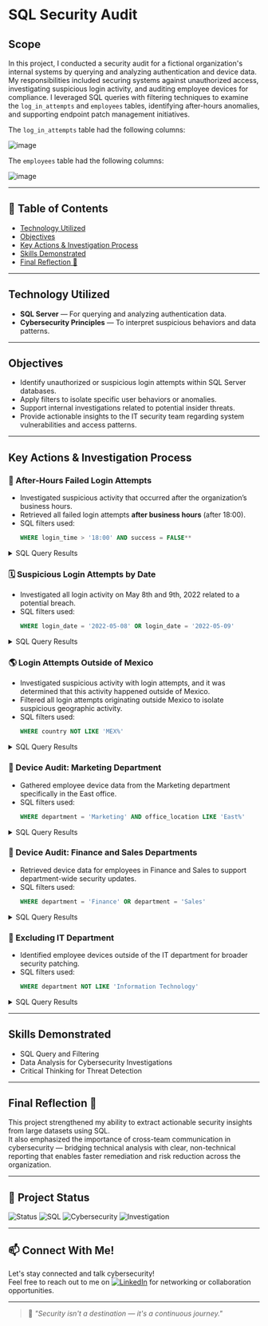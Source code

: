 # SQL Security Audit

## Scope

In this project, I conducted a security audit for a fictional organization's internal systems by querying and analyzing authentication and device data. My responsibilities included securing systems against unauthorized access, investigating suspicious login activity, and auditing employee devices for compliance. I leveraged SQL queries with filtering techniques to examine the `log_in_attempts` and `employees` tables, identifying after-hours anomalies, and supporting endpoint patch management initiatives.

The `log_in_attempts` table had the following columns:

![image](https://github.com/user-attachments/assets/19083bfb-bee1-40b3-b092-cb60381965d2)

The `employees` table had the following columns:

![image](https://github.com/user-attachments/assets/ba17a9e5-fdfb-435b-930a-e396dd982c65)

---

## 📑 Table of Contents
- [Technology Utilized](#technology-utilized)
- [Objectives](#objectives)
- [Key Actions & Investigation Process](#key-actions--investigation-process)
- [Skills Demonstrated](#skills-demonstrated)
- [Final Reflection 🧠](#final-reflection-)

---
## Technology Utilized 

- **SQL Server** — For querying and analyzing authentication data.
- **Cybersecurity Principles** — To interpret suspicious behaviors and data patterns.

---

## Objectives

- Identify unauthorized or suspicious login attempts within SQL Server databases.
- Apply filters to isolate specific user behaviors or anomalies.
- Support internal investigations related to potential insider threats.
- Provide actionable insights to the IT security team regarding system vulnerabilities and access patterns.

---

## Key Actions & Investigation Process

### 🔐 After-Hours Failed Login Attempts
- Investigated suspicious activity that occurred after the organization’s business hours.
- Retrieved all failed login attempts **after business hours** (after 18:00).
- SQL filters used:  
  ```sql
  WHERE login_time > '18:00' AND success = FALSE**

<details>
<summary>SQL Query Results</summary>
  
![image](https://github.com/user-attachments/assets/cee3c49f-a444-4bfe-ba89-3dc2bfbcd038)
</details>

### 🗓️ Suspicious Login Attempts by Date
- Investigated all login activity on May 8th and 9th, 2022 related to a potential breach.
- SQL filters used:
  ```sql
  WHERE login_date = '2022-05-08' OR login_date = '2022-05-09'

<details>
<summary>SQL Query Results</summary>
  
![image](https://github.com/user-attachments/assets/4e8ea17b-63b7-4ca9-845f-80639df77570)
</details>

### 🌎 Login Attempts Outside of Mexico
- Investigated suspicious activity with login attempts, and it was determined that this activity happened outside of Mexico.
- Filtered all login attempts originating outside Mexico to isolate suspicious geographic activity.
- SQL filters used:
  ```sql
  WHERE country NOT LIKE 'MEX%'

<details>
<summary>SQL Query Results</summary>
  
![image](https://github.com/user-attachments/assets/0cde470b-045e-48ac-83c3-8421b77999a5)
</details>

### 🏢 Device Audit: Marketing Department
- Gathered employee device data from the Marketing department specifically in the East office.
- SQL filters used:
  ```sql
  WHERE department = 'Marketing' AND office_location LIKE 'East%'

<details>
<summary>SQL Query Results</summary>
  
![image](https://github.com/user-attachments/assets/f360186c-8935-418c-9cd5-d79b41ffb4cf)
</details>

### 💼 Device Audit: Finance and Sales Departments
- Retrieved device data for employees in Finance and Sales to support department-wide security updates.
- SQL filters used:
  ```sql
  WHERE department = 'Finance' OR department = 'Sales'

<details>
<summary>SQL Query Results</summary>
  
![image](https://github.com/user-attachments/assets/0fe68a1f-6b38-4992-b2bd-34d496a51b91)
</details>

### 🚫 Excluding IT Department
- Identified employee devices outside of the IT department for broader security patching.
- SQL filters used:
  ```sql
  WHERE department NOT LIKE 'Information Technology'

<details>
<summary>SQL Query Results</summary>

  ![image](https://github.com/user-attachments/assets/ec65a945-158b-4b33-b5c7-8b645eb5ce96)

</details>

---

## Skills Demonstrated

- SQL Query and Filtering
- Data Analysis for Cybersecurity Investigations
- Critical Thinking for Threat Detection

---

## Final Reflection 🧠

This project strengthened my ability to extract actionable security insights from large datasets using SQL.  
It also emphasized the importance of cross-team communication in cybersecurity — bridging technical analysis with clear, non-technical reporting that enables faster remediation and risk reduction across the organization.

---

## 🚀 Project Status

![Status](https://img.shields.io/badge/Status-Completed-2ea44f)
![SQL](https://img.shields.io/badge/Skill-SQL-blue)
![Cybersecurity](https://img.shields.io/badge/Focus-Cybersecurity-blueviolet)
![Investigation](https://img.shields.io/badge/Skill-Data%20Analysis-brightgreen)

---

## 📫 Connect With Me!

Let's stay connected and talk cybersecurity!  
Feel free to reach out to me on [![LinkedIn](https://img.shields.io/badge/LinkedIn-DanielleMorris-blue?logo=linkedin&style=flat-square)](https://www.linkedin.com/in/danielle-morris-04232368/) for networking or collaboration opportunities.

---

> 🔐 *"Security isn't a destination — it's a continuous journey."*

